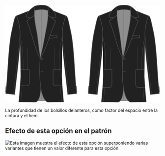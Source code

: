 ![Profundidad de bolsillo frontal](frontpocketdepth.svg)

La profundidad de los bolsillos delanteros, como factor del espacio entre la cintura y el hem.

## Efecto de esta opción en el patrón

![Esta imagen muestra el efecto de esta opción superponiendo varias variantes que tienen un valor diferente para esta opción](jaeger\_frontpocketdepth\_sample.svg "Efecto de esta opción en el patrón")
